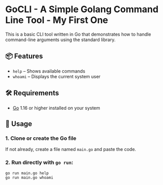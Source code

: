 # GoCLI - A Simple Golang Command Line Tool - My First One

This is a basic CLI tool written in Go that demonstrates how to handle command-line arguments using the standard library.

## 📦 Features

- `help` – Shows available commands
- `whoami` – Displays the current system user

## 🛠️ Requirements

- [Go](https://golang.org/dl/) 1.16 or higher installed on your system

## 🚀 Usage

### 1. Clone or create the Go file

If not already, create a file named `main.go` and paste the code.

### 2. Run directly with `go run`:

```bash
go run main.go help
go run main.go whoami
